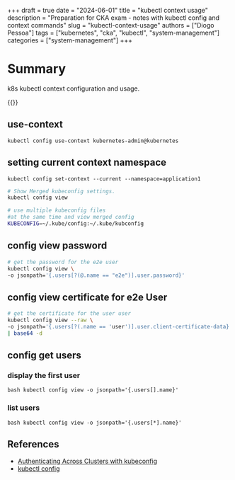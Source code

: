 +++
draft = true
date = "2024-06-01"
title = "kubectl context usage"
description = "Preparation for CKA exam - notes with kubectl config and context commands"
slug = "kubectl-context-usage"
authors = ["Diogo Pessoa"]
tags = ["kubernetes", "cka", "kubectl", "system-management"]
categories = ["system-management"]
+++

# Summary

k8s kubectl context configuration and usage.

{{<toc>}}

## use-context

```
kubectl config use-context kubernetes-admin@kubernetes
```

## setting current context namespace

```
kubectl config set-context --current --namespace=application1
```

```bash
# Show Merged kubeconfig settings.
kubectl config view 

# use multiple kubeconfig files 
#at the same time and view merged config
KUBECONFIG=~/.kube/config:~/.kube/kubconfig
```

## config view password

```bash
# get the password for the e2e user
kubectl config view \
-o jsonpath='{.users[?(@.name == "e2e")].user.password}'
```

## config view certificate for e2e User

```bash
# get the certificate for the user user
kubectl config view --raw \
-o jsonpath='{.users[?(.name == 'user')].user.client-certificate-data}'\
| base64 -d
```

## config get users

### display the first user

```bash kubectl config view -o jsonpath='{.users[].name}'```

### list users

```bash kubectl config view -o jsonpath='{.users[*].name}' ```


## References

* [Authenticating Across Clusters with kubeconfig](https://kubernetes.io/docs/tasks/access-application-cluster/configure-access-multiple-clusters/)
* [kubectl config](https://kubernetes.io/docs/reference/generated/kubectl/kubectl-commands#config)
